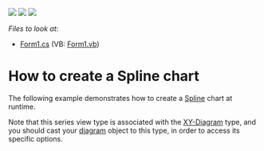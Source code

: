 <!-- default badges list -->
![](https://img.shields.io/endpoint?url=https://codecentral.devexpress.com/api/v1/VersionRange/128573879/14.2.3%2B)
[![](https://img.shields.io/badge/Open_in_DevExpress_Support_Center-FF7200?style=flat-square&logo=DevExpress&logoColor=white)](https://supportcenter.devexpress.com/ticket/details/E1048)
[![](https://img.shields.io/badge/📖_How_to_use_DevExpress_Examples-e9f6fc?style=flat-square)](https://docs.devexpress.com/GeneralInformation/403183)
<!-- default badges end -->
<!-- default file list -->
*Files to look at*:

* [Form1.cs](./CS/Series_SplineChart/Form1.cs) (VB: [Form1.vb](./VB/Series_SplineChart/Form1.vb))
<!-- default file list end -->
# How to create a Spline chart

The following example demonstrates how to create a [Spline](https://docs.devexpress.com/WindowsForms/3938/controls-and-libraries/chart-control/series-views/2d-series-views/point-and-line-series-views/spline-chart?p=netframework) chart at runtime.

Note that this series view type is associated with the [XY-Diagram](https://docs.devexpress.com/WindowsForms/5908/controls-and-libraries/chart-control/diagram/xy-diagram?p=netframework) type, and you should cast your [diagram](https://docs.devexpress.com/WindowsForms/DevExpress.XtraCharts.ChartControl.Diagram?p=netframework) object to this type, in order to access its specific options.
